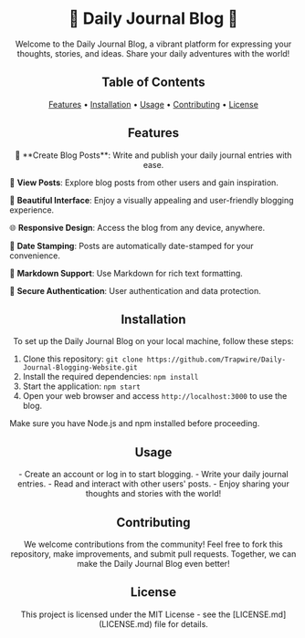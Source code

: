<!-- Project Title -->
<h1 align="center">
  📖 Daily Journal Blog 📖
</h1>

<!-- Project Description -->
<p align="center">
  Welcome to the Daily Journal Blog, a vibrant platform for expressing your thoughts, stories, and ideas. Share your daily adventures with the world!
</p>

<!-- Table of Contents -->
<h2 align="center">Table of Contents</h2>

<div align="center">
  <a href="#features">Features</a> •
  <a href="#installation">Installation</a> •
  <a href="#usage">Usage</a> •
  <a href="#contributing">Contributing</a> •
  <a href="#license">License</a>
</div>

<!-- Features -->
<h2 align="center">Features</h2>

<p align="center">
  📝 **Create Blog Posts**: Write and publish your daily journal entries with ease.

  📖 **View Posts**: Explore blog posts from other users and gain inspiration.

  🌈 **Beautiful Interface**: Enjoy a visually appealing and user-friendly blogging experience.

  🌐 **Responsive Design**: Access the blog from any device, anywhere.

  📅 **Date Stamping**: Posts are automatically date-stamped for your convenience.

  📜 **Markdown Support**: Use Markdown for rich text formatting.

  🔐 **Secure Authentication**: User authentication and data protection.
</p>

<!-- Installation -->
<h2 align="center">Installation</h2>

<p align="center">
  To set up the Daily Journal Blog on your local machine, follow these steps:

  1. Clone this repository: `git clone https://github.com/Trapwire/Daily-Journal-Blogging-Website.git`
  2. Install the required dependencies: `npm install`
  3. Start the application: `npm start`
  4. Open your web browser and access `http://localhost:3000` to use the blog.

  Make sure you have Node.js and npm installed before proceeding.
</p>

<!-- Usage -->
<h2 align="center">Usage</h2>

<p align="center">
  - Create an account or log in to start blogging.
  - Write your daily journal entries.
  - Read and interact with other users' posts.
  - Enjoy sharing your thoughts and stories with the world!
</p>

<!-- Contributing -->
<h2 align="center">Contributing</h2>

<p align="center">
  We welcome contributions from the community! Feel free to fork this repository, make improvements, and submit pull requests. Together, we can make the Daily Journal Blog even better!
</p>

<!-- License -->
<h2 align="center">License</h2>

<p align="center">
  This project is licensed under the MIT License - see the [LICENSE.md](LICENSE.md) file for details.
</p>
